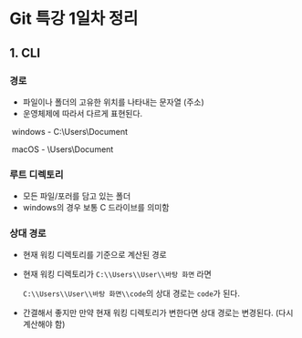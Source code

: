 # Git 특강 1일차 정리

## 1. CLI

### 경로

- 파일이나 폴더의 고유한 위치를 나타내는 문자열 (주소)
- 운영체제에 따라서 다르게 표현된다.

​		windows - C:\\Users\\Document

​		macOS - \Users\Document

### 루트 디렉토리

- 모든 파일/포러를 담고 있는 폴더
- windows의 경우 보통 C 드라이브를 의미함

### 상대 경로

- 현재 워킹 디렉토리를 기준으로 계산된 경로

- 현재 워킹 디렉토리가 `C:\\Users\\User\\바탕 화면` 라면 

  `C:\\Users\\User\\바탕 화면\\code`의 상대 경로는 `code`가 된다.

- 간결해서 좋지만 만약 현재 워킹 디렉토리가 변한다면 상대 경로는 변경된다. (다시 계산해야 함)